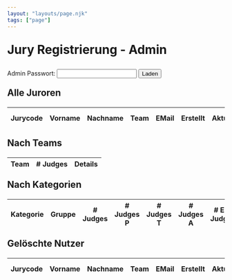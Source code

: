 ```yaml
---
layout: "layouts/page.njk"
tags: ["page"]
---
```


# Jury Registrierung - Admin

<main>
<form method="post" id="password">
<label>Admin Passwort:</label>
<input type="password" id="pass" value="">
<input type="submit" value="Laden">
</form>

## Alle Juroren

<table>
<thead>
<tr>
<th>Jurycode</th>
<th>Vorname</th>
<th>Nachname</th>
<th>Team</th>
<th>EMail</th>
<th>Erstellt</th>
<th>Aktualisiert</th>
<th>Registriert für</th>
<th>Löschen</th>
</tr>
</thead>
<tbody id="byUsers">

</tbody>
</table>

## Nach Teams

<table>
<thead>
<tr>
<th>Team</th>
<th># Judges</th>
<th>Details</th>
</tr>
</thead>
<tbody id="byTeams">

</tbody>
</table>

## Nach Kategorien

<table>
<thead>
<tr>
<th>Kategorie</th>
<th>Gruppe</th>
<th># Judges</th>
<th># Judges P</th>
<th># Judges T</th>
<th># Judges A</th>
<th># Erf. Judges</th>
<th>Details</th>
</tr>
</thead>
<tbody id="byCategoryGroup">

</tbody>
</table>

## Gelöschte Nutzer

<table>
<thead>
<tr>
<th>Jurycode</th>
<th>Vorname</th>
<th>Nachname</th>
<th>Team</th>
<th>EMail</th>
<th>Erstellt</th>
<th>Aktualisiert</th>
<th>Registriert für</th>
<th>Restore</th>
</tr>
</thead>
<tbody id="deletedUsers">

</tbody>
</table>
</main>

<style>

  h1, h2, table {
    margin-block: 1em;
  }
.tag {
  display: inline-block;
  text-align: center;
  padding: .2rem .2rem;
  border: 1px solid;
  --hue: 0;
  --sat: 50%;
  background: hsl(var(--hue), var(--sat), 25%);
  font-size: .75rem;
}

.tag.c-EM {
  --hue: 60;
}
.tag.c-EW {
  --hue: 120;
}
.tag.c-P {
  --hue: 180;
}
.tag.c-K {
  --hue: 240;
}
.tag.c-G {
  --hue: 300;
}
.tag.g-JE {
  --sat: 33%
}
.tag.g-E {
  --sat: 66%
}
.tag.g-SE {
  --sat: 100%
}
</style>

<script type="module">
  const getUserTags = (user) => {
    let result = "";
    for(const [key, types] of Object.entries(user.judges)) {
      const [category, group] = key.split("/")
      const cTag = category.split("-").map(s => s[0].toUpperCase()).join("")
      const gTag = group.split("-").map(s => s[0].toUpperCase()).join("")
      result +=`<div class="tag c-${cTag} g-${gTag}">${cTag}/${gTag}<br>
      ${types.map(s => s.toUpperCase()).join(",")}</div>`
    }
    return result;
  }

  const renderByUsers = (data) => {
    const byUsers = document.querySelector("#byUsers");
    byUsers.innerHTML = data.map(user => `<tr>
      <td>${user.jurycode}</td>
      <td>${user.firstname}</td>
      <td>${user.lastname}</td>
      <td>${user.team}</td>
      <td>${user.email}</td>
      <td>${user.created_at}</td>
      <td>${user.updated_at}</td>
      <td>${getUserTags(user)}</td>
      <td><form action="{{db.domain}}delete/${user.jurycode}" method="post"><input type="submit" value="Löschen"></form></td>
    </tr>`).join("\n")
  }

  const groupByTeams = (users) => {
    const teams = new Map();
    for(const user of users) {
      if (!teams.has(user.team)) {
        teams.set(user.team, []);
      }
      teams.get(user.team).push(user)
    }
    return teams;
  }

  const renderByTeams = (data) => {
    const byTeams = document.querySelector("#byTeams")
    const usersByTeams = groupByTeams(data);
    let result = "";
    for(const [team, users] of usersByTeams.entries()) {
      result+= `<tr><td>${team}</td><td>${users.length}</td><td>
      <details><summary>Juroren</summary>
      <table><thead><tr>
        <th>Jurycode</th>
        <th>Vorname</th>
        <th>Nachname</th>
        <th>EMail</th>
        <th>Registriert für...</th>
      </tr></thead><tbody>`;
      for(const user of users) {
        result += `<tr>
      <td>${user.jurycode}</td>
      <td>${user.firstname}</td>
      <td>${user.lastname}</td>
      <td>${user.email}</td>
      <td>${getUserTags(user)}</td>
    </tr>`
      }
      result += "</tbody></table></details></tr>"
    }

    byTeams.innerHTML = result;

  }

  const groupUsersByCategoryGroup = (users) => {
    const cats = new Map();
    for(const user of users){
      for(const [catGroup, types] of Object.entries(user.judges)){
        const [cat,group] = catGroup.split("/");
        if(!cats.has(cat)) {
          cats.set(cat, new Map())
        }
        const groups = cats.get(cat)
        if(!groups.has(group)) {
          groups.set(group, {
            users: [],
            byType: new Map()
          })
        }
        groups.get(group).users.push(user)
        const byTypeMap = groups.get(group).byType;
        for(const type of user.judges[catGroup]) {
          if(!byTypeMap.has(type)){
            byTypeMap.set(type, [])
          }
          byTypeMap.get(type).push(user)
        }
      }
    }
    return cats
  }

  const renderByCategoryGroups = (users) => {
    const byCategoryGroup = document.querySelector("#byCategoryGroup")
    const grouped = groupUsersByCategoryGroup(users)
    let result = "";
    for(const [cat, groups] of grouped.entries()) {
      [...groups.entries()].forEach(([group, details], i) => {
        result += `<tr>
          <td>${i==0?cat:""}</td>
          <td>${group}</td>
          <td>${details.users.length}</td>
          <td>${details.byType.get("p")?.length || 0}</td>
          <td>${details.byType.get("t")?.length || 0}</td>
          <td>${details.byType.get("a")?.length || 0}</td>
          <td>${details.byType.get("erf")?.length || 0}</td>
          <td>
            <details>
              <summary>Juroren</summary>
              <table>
                <thead>
                  <tr>
                    <th>Jurycode</th>
                    <th>Vorname</th>
                    <th>Nachname</th>
                    <th>EMail</th>
                    <th>Registriert für...</th>
                  </tr>
                </thead>
                <tbody>
                  ${details.users.map(user => `<tr>
                    <td>${user.jurycode}</td>
                    <td>${user.firstname}</td>
                    <td>${user.lastname}</td>
                    <td>${user.email}</td>
                    <td>${getUserTags(user)}</td>
                  </tr>`).join("\n")}
                </tbody>
              </table>
            </details>
          </td>
      </tr>`
      })
    }
    byCategoryGroup.innerHTML = result;
  }

  const renderData = (data )=> {
    renderByUsers(data)
    renderByTeams(data)
    renderByCategoryGroups(data)
  }

  const loadData = async (password) => {
    const passwordEncoded = new URLSearchParams();
    passwordEncoded.append("password", password)
    const resp = await fetch("{{db.domain}}list", {
      method: "POST",
      mode: "cors",
      headers: {
      'Content-Type': 'application/x-www-form-urlencoded',
      },
      body: passwordEncoded
    });
    const data = await resp.json();
    console.log(data)
    renderData(data)
  }

  const loadDeleted = async (password) => {
    const passwordEncoded = new URLSearchParams();
    passwordEncoded.append("password", password)
    const resp = await fetch("{{db.domain}}listDeleted", {
      method: "POST",
      mode: "cors",
      headers: {
      'Content-Type': 'application/x-www-form-urlencoded',
      },
      body: passwordEncoded
    });
    const data = await resp.json();
    console.log(data)
    const byUsers = document.querySelector("#deletedUsers");
    if(data){

      byUsers.innerHTML = data.map(user => `<tr>
      <td>${user.jurycode}</td>
      <td>${user.firstname}</td>
      <td>${user.lastname}</td>
      <td>${user.team}</td>
      <td>${user.email}</td>
      <td>${user.created_at}</td>
      <td>${user.updated_at}</td>
      <td>${getUserTags(user)}</td>
      <td><form action="{{db.domain}}restore/${user.jurycode}" method="post"><input type="submit" value="Restore"></form></td>
    </tr>`).join("\n")
    }
  }

  document.querySelector("#password").addEventListener("submit", (e) => {
    e.preventDefault();
    const password = document.querySelector("#pass").value;
    loadData(password);
    loadDeleted(password);
    return false;
  })
</script>
